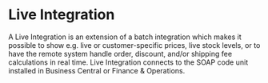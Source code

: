 # Live Integration

A Live Integration is an extension of a batch integration which makes it possible to show e.g. live or customer-specific prices, live stock levels, or to have the remote system handle order, discount, and/or shipping fee calculations in real time.
Live Integration connects to the SOAP code unit installed in Business Central or Finance & Operations. 
